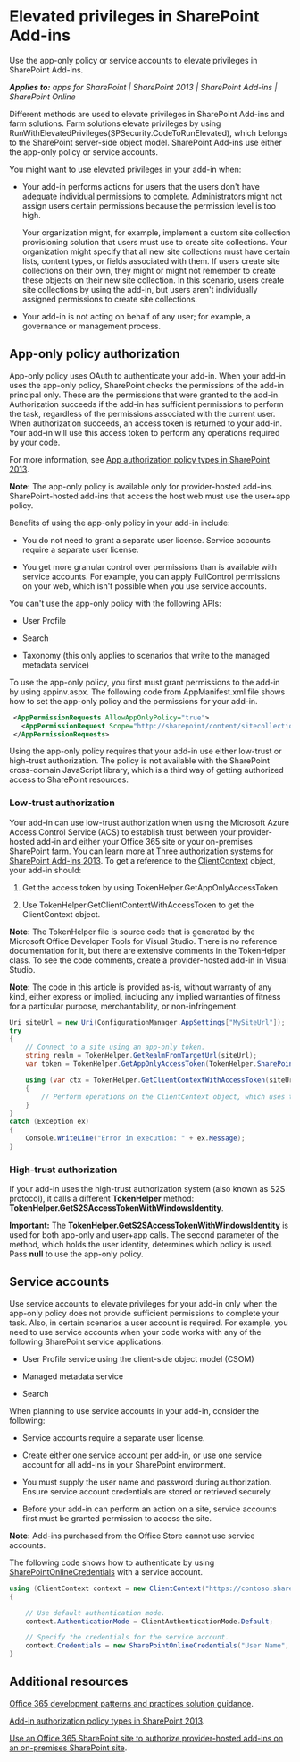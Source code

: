 # Elevated privileges in SharePoint Add-ins

Use the app-only policy or service accounts to elevate privileges in SharePoint Add-ins.

_**Applies to:** apps for SharePoint | SharePoint 2013 | SharePoint Add-ins | SharePoint Online_

Different methods are used to elevate privileges in SharePoint Add-ins and farm solutions. Farm solutions elevate privileges by using RunWithElevatedPrivileges(SPSecurity.CodeToRunElevated), which belongs to the SharePoint server-side object model. SharePoint Add-ins use either the app-only policy or service accounts.

You might want to use elevated privileges in your add-in when:

* Your add-in performs actions for users that the users don't have adequate individual permissions to complete. Administrators might not assign users certain permissions because the permission level is too high.

   Your organization might, for example, implement a custom site collection provisioning solution that users must use to create site collections. Your organization might specify that all new site collections must have certain lists, content types, or fields associated with them. If users create site collections on their own, they might or might not remember to create these objects on their new site collection. In this scenario, users create site collections by using the add-in, but users aren't individually assigned permissions to create site collections.

* Your add-in is not acting on behalf of any user; for example, a governance or management process.

## App-only policy authorization

App-only policy uses OAuth to authenticate your add-in. When your add-in uses the app-only policy, SharePoint checks the permissions of the add-in principal only. These are the permissions that were granted to the add-in. Authorization succeeds if the add-in has sufficient permissions to perform the task, regardless of the permissions associated with the current user. When authorization succeeds, an access token is returned to your add-in. Your add-in will use this access token to perform any operations required by your code.

For more information, see [App authorization policy types in SharePoint 2013](https://msdn.microsoft.com/library/office/fp179892.aspx).

**Note:** The app-only policy is available only for provider-hosted add-ins. SharePoint-hosted add-ins that access the host web must use the user+app policy.

Benefits of using the app-only policy in your add-in include:

* You do not need to grant a separate user license. Service accounts require a separate user license.

* You get more granular control over permissions than is available with service accounts. For example, you can apply FullControl permissions on your web, which isn't possible when you use service accounts.

You can't use the app-only policy with the following APIs:

* User Profile

* Search

* Taxonomy (this only applies to scenarios that write to the managed metadata service)

To use the app-only policy, you first must grant permissions to the add-in by using appinv.aspx. The following code from AppManifest.xml file shows how to set the app-only policy and the permissions for your add-in.

```xml
 <AppPermissionRequests AllowAppOnlyPolicy="true">
   <AppPermissionRequest Scope="http://sharepoint/content/sitecollection/web" Right="FullControl" />
 </AppPermissionRequests>
```

Using the app-only policy requires that your add-in use either low-trust or high-trust authorization. The policy is not available with the SharePoint cross-domain JavaScript library, which is a third way of getting authorized access to SharePoint resources.

### Low-trust authorization

Your add-in can use low-trust authorization when using the Microsoft Azure Access Control Service (ACS) to establish trust between your provider-hosted add-in and either your Office 365 site or your on-premises SharePoint farm. You can learn more at [Three authorization systems for SharePoint Add-ins 2013](https://msdn.microsoft.com/en-us/library/office/dn790706.aspx). To get a reference to the [ClientContext](https://msdn.microsoft.com/en-us/library/office/microsoft.sharepoint.client.clientcontext.aspx) object, your add-in should:

1. Get the access token by using TokenHelper.GetAppOnlyAccessToken.

2. Use TokenHelper.GetClientContextWithAccessToken to get the ClientContext object.

**Note:** The TokenHelper file is source code that is generated by the Microsoft Office Developer Tools for Visual Studio. There is no reference documentation for it, but there are extensive comments in the TokenHelper class. To see the code comments, create a provider-hosted add-in in Visual Studio.

**Note:** The code in this article is provided as-is, without warranty of any kind, either express or implied, including any implied warranties of fitness for a particular purpose, merchantability, or non-infringement.

```cs
Uri siteUrl = new Uri(ConfigurationManager.AppSettings["MySiteUrl"]);
try
{
    // Connect to a site using an app-only token.
    string realm = TokenHelper.GetRealmFromTargetUrl(siteUrl);
    var token = TokenHelper.GetAppOnlyAccessToken(TokenHelper.SharePointPrincipal, siteUrl.Authority, realm).AccessToken;

    using (var ctx = TokenHelper.GetClientContextWithAccessToken(siteUrl.ToString(), token))
    {
        // Perform operations on the ClientContext object, which uses the app-only token. 
    }
}
catch (Exception ex)
{
    Console.WriteLine("Error in execution: " + ex.Message);
}
```

### High-trust authorization

If your add-in uses the high-trust authorization system (also known as S2S protocol), it calls a different **TokenHelper** method: **TokenHelper.GetS2SAccessTokenWithWindowsIdentity**.

**Important:** The **TokenHelper.GetS2SAccessTokenWithWindowsIdentity** is used for both app-only and user+app calls. The second parameter of the method, which holds the user identity, determines which policy is used. Pass **null** to use the app-only policy.

## Service accounts

Use service accounts to elevate privileges for your add-in only when the app-only policy does not provide sufficient permissions to complete your task. Also, in certain scenarios a user account is required. For example, you need to use service accounts when your code works with any of the following SharePoint service applications:

* User Profile service using the client-side object model (CSOM)

* Managed metadata service

* Search

When planning to use service accounts in your add-in, consider the following:

* Service accounts require a separate user license.

* Create either one service account per add-in, or use one service account for all add-ins in your SharePoint environment.

* You must supply the user name and password during authorization. Ensure service account credentials are stored or retrieved securely.

* Before your add-in can perform an action on a site, service accounts first must be granted permission to access the site.

**Note:** Add-ins purchased from the Office Store cannot use service accounts.

The following code shows how to authenticate by using [SharePointOnlineCredentials](https://msdn.microsoft.com/en-us/library/office/microsoft.sharepoint.client.sharepointonlinecredentials.aspx) with a service account.

```cs
using (ClientContext context = new ClientContext("https://contoso.sharepoint.com"))
{

    // Use default authentication mode.
    context.AuthenticationMode = ClientAuthenticationMode.Default;  

    // Specify the credentials for the service account.
    context.Credentials = new SharePointOnlineCredentials("User Name", "Password");
}
```

## Additional resources

[Office 365 development patterns and practices solution guidance](Office-365-development-patterns-and-practices-solution-guidance.md).

[Add-in authorization policy types in SharePoint 2013](https://msdn.microsoft.com/en-us/library/office/fp179892.aspx).

[Use an Office 365 SharePoint site to authorize provider-hosted add-ins on an on-premises SharePoint site](https://msdn.microsoft.com/en-us/library/office/dn155905.aspx).

